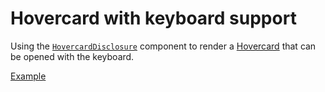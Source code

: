 # Hovercard with keyboard support

<p data-description>
  Using the <a href="/api-reference/hovercard-disclosure"><code>HovercardDisclosure</code></a> component to render a <a href="/components/hovercard">Hovercard</a> that can be opened with the keyboard.
</p>

<a href="./index.tsx" data-playground>Example</a>
